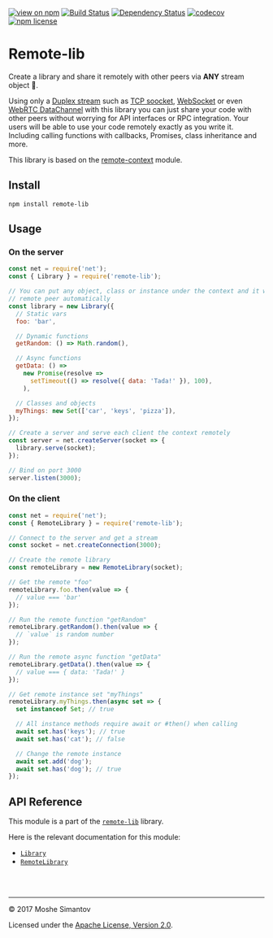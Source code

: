 [![view on npm](http://img.shields.io/npm/v/remote-lib.svg)](https://www.npmjs.org/package/remote-lib)
[![Build Status](https://travis-ci.org/remotelib/remote-lib.svg?branch=master)](https://travis-ci.org/remotelib/remote-lib)
[![Dependency Status](https://david-dm.org/remotelib/remote-lib.svg?path=packages/remote-lib)](https://david-dm.org/remotelib/remote-lib?path=packages/remote-lib)
[![codecov](https://codecov.io/gh/remotelib/remote-lib/branch/master/graph/badge.svg)](https://codecov.io/gh/remotelib/remote-lib)
[![npm license](https://img.shields.io/npm/l/remote-lib.svg)](LICENSE)

# Remote-lib
Create a library and share it remotely with other peers via **ANY** stream object 💫.

Using only a [Duplex stream](https://nodejs.org/api/stream.html#stream_class_stream_duplex) such as 
[TCP soocket](https://nodejs.org/api/net.html#net_net_createconnection_options_connectlistener), 
[WebSocket](https://www.npmj.com/package/websocket-stream) or even 
[WebRTC DataChannel](https://www.npmjs.com/package/simple-peer) with this library you can just share
your code with other peers without worrying for API interfaces or RPC integration. Your users 
will be able to use your code remotely exactly as you write it. Including calling functions with 
callbacks, Promises, class inheritance and more.

This library is based on the [remote-context](https://www.npmjs.org/package/remote-context) module.

## Install
```
npm install remote-lib
```

## Usage
### On the server
```js
const net = require('net');
const { Library } = require('remote-lib');

// You can put any object, class or instance under the context and it will be proxied to the
// remote peer automatically
const library = new Library({
  // Static vars
  foo: 'bar',

  // Dynamic functions
  getRandom: () => Math.random(),

  // Async functions
  getData: () =>
    new Promise(resolve =>
      setTimeout(() => resolve({ data: 'Tada!' }), 100),
    ),

  // Classes and objects
  myThings: new Set(['car', 'keys', 'pizza']),
});

// Create a server and serve each client the context remotely
const server = net.createServer(socket => {
  library.serve(socket);
});

// Bind on port 3000
server.listen(3000);
```

### On the client
```js
const net = require('net');
const { RemoteLibrary } = require('remote-lib');

// Connect to the server and get a stream
const socket = net.createConnection(3000);

// Create the remote library
const remoteLibrary = new RemoteLibrary(socket);

// Get the remote "foo"
remoteLibrary.foo.then(value => {
  // value === 'bar'
});

// Run the remote function "getRandom"
remoteLibrary.getRandom().then(value => {
  // `value` is random number
});

// Run the remote async function "getData"
remoteLibrary.getData().then(value => {
  // value === { data: 'Tada!' }
});

// Get remote instance set "myThings"
remoteLibrary.myThings.then(async set => {
  set instanceof Set; // true

  // All instance methods require await or #then() when calling
  await set.has('keys'); // true
  await set.has('cat'); // false

  // Change the remote instance
  await set.add('dog');
  await set.has('dog'); // true
});
```


## API Reference

This module is a part of the [`remote-lib`](http://www.remotelib.com) library.

Here is the relevant documentation for this module:

- [`Library`](http://www.remotelib.com/class/packages/remote-lib/src/Library.js~Library.html)
- [`RemoteLibrary`](http://www.remotelib.com/class/packages/remote-lib/src/RemoteLibrary.js~RemoteLibrary.html)


<br />
<br />

* * *

&copy; 2017 Moshe Simantov

Licensed under the [Apache License, Version 2.0](LICENSE).
